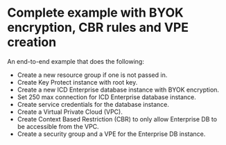 # Complete example with BYOK encryption, CBR rules and VPE creation

An end-to-end example that does the following:

- Create a new resource group if one is not passed in.
- Create Key Protect instance with root key.
- Create a new ICD Enterprise database instance with BYOK encryption.
- Set 250 max connection for ICD Enterprise database instance.
- Create service credentials for the database instance.
- Create a Virtual Private Cloud (VPC).
- Create Context Based Restriction (CBR) to only allow Enterprise DB to be accessible from the VPC.
- Create a security group and a VPE for the Enterprise DB instance.
